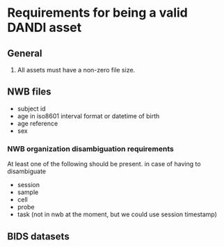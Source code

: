 # Requirements for being a valid DANDI asset

## General
1. All assets must have a non-zero file size.

## NWB files
- subject id
- age in iso8601 interval format or datetime of birth
- age reference 
- sex

### NWB organization disambiguation requirements

At least one of the following should be present. in case of having to disambiguate
- session
- sample
- cell
- probe
- task (not in nwb at the moment, but we could use session timestamp)


## BIDS datasets



